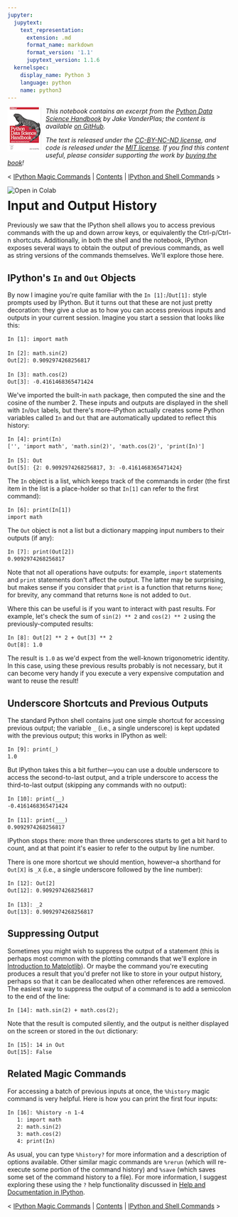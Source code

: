 ```yaml
---
jupyter:
  jupytext:
    text_representation:
      extension: .md
      format_name: markdown
      format_version: '1.1'
      jupytext_version: 1.1.6
  kernelspec:
    display_name: Python 3
    language: python
    name: python3
---
```


<!--BOOK_INFORMATION-->
<img align="left" style="padding-right:10px;" src="figures/PDSH-cover-small.png">

*This notebook contains an excerpt from the [Python Data Science Handbook](http://shop.oreilly.com/product/0636920034919.do) by Jake VanderPlas; the content is available [on GitHub](https://github.com/jakevdp/PythonDataScienceHandbook).*

*The text is released under the [CC-BY-NC-ND license](https://creativecommons.org/licenses/by-nc-nd/3.0/us/legalcode), and code is released under the [MIT license](https://opensource.org/licenses/MIT). If you find this content useful, please consider supporting the work by [buying the book](http://shop.oreilly.com/product/0636920034919.do)!*


<!--NAVIGATION-->
< [IPython Magic Commands](01.03-Magic-Commands.ipynb) | [Contents](Index.ipynb) | [IPython and Shell Commands](01.05-IPython-And-Shell-Commands.ipynb) >


<!--COLAB_LINK-->
<p><a href="https://colab.research.google.com/github/jakevdp/PythonDataScienceHandbook/blob/master/notebooks/01.04-Input-Output-History.ipynb"><img align="left" src="https://colab.research.google.com/assets/colab-badge.svg" alt="Open in Colab" title="Open and Execute in Google Colaboratory"></a></p>



# Input and Output History


Previously we saw that the IPython shell allows you to access previous commands with the up and down arrow keys, or equivalently the Ctrl-p/Ctrl-n shortcuts.
Additionally, in both the shell and the notebook, IPython exposes several ways to obtain the output of previous commands, as well as string versions of the commands themselves.
We'll explore those here.

<!-- #region -->
## IPython's ``In`` and ``Out`` Objects

By now I imagine you're quite familiar with the ``In [1]:``/``Out[1]:`` style prompts used by IPython.
But it turns out that these are not just pretty decoration: they give a clue as to how you can access previous inputs and outputs in your current session.
Imagine you start a session that looks like this:

```ipython
In [1]: import math

In [2]: math.sin(2)
Out[2]: 0.9092974268256817

In [3]: math.cos(2)
Out[3]: -0.4161468365471424
```
<!-- #endregion -->

<!-- #region -->
We've imported the built-in ``math`` package, then computed the sine and the cosine of the number 2.
These inputs and outputs are displayed in the shell with ``In``/``Out`` labels, but there's more–IPython actually creates some Python variables called ``In`` and ``Out`` that are automatically updated to reflect this history:

```ipython
In [4]: print(In)
['', 'import math', 'math.sin(2)', 'math.cos(2)', 'print(In)']

In [5]: Out
Out[5]: {2: 0.9092974268256817, 3: -0.4161468365471424}
```
<!-- #endregion -->

<!-- #region -->
The ``In`` object is a list, which keeps track of the commands in order (the first item in the list is a place-holder so that ``In[1]`` can refer to the first command):

```ipython
In [6]: print(In[1])
import math
```

The ``Out`` object is not a list but a dictionary mapping input numbers to their outputs (if any):

```ipython
In [7]: print(Out[2])
0.9092974268256817
```

Note that not all operations have outputs: for example, ``import`` statements and ``print`` statements don't affect the output.
The latter may be surprising, but makes sense if you consider that ``print`` is a function that returns ``None``; for brevity, any command that returns ``None`` is not added to ``Out``.

Where this can be useful is if you want to interact with past results.
For example, let's check the sum of ``sin(2) ** 2`` and ``cos(2) ** 2`` using the previously-computed results:

```ipython
In [8]: Out[2] ** 2 + Out[3] ** 2
Out[8]: 1.0
```

The result is ``1.0`` as we'd expect from the well-known trigonometric identity.
In this case, using these previous results probably is not necessary, but it can become very handy if you execute a very expensive computation and want to reuse the result!
<!-- #endregion -->

<!-- #region -->
## Underscore Shortcuts and Previous Outputs

The standard Python shell contains just one simple shortcut for accessing previous output; the variable ``_`` (i.e., a single underscore) is kept updated with the previous output; this works in IPython as well:

```ipython
In [9]: print(_)
1.0
```

But IPython takes this a bit further—you can use a double underscore to access the second-to-last output, and a triple underscore to access the third-to-last output (skipping any commands with no output):

```ipython
In [10]: print(__)
-0.4161468365471424

In [11]: print(___)
0.9092974268256817
```

IPython stops there: more than three underscores starts to get a bit hard to count, and at that point it's easier to refer to the output by line number.

There is one more shortcut we should mention, however–a shorthand for ``Out[X]`` is ``_X`` (i.e., a single underscore followed by the line number):

```ipython
In [12]: Out[2]
Out[12]: 0.9092974268256817

In [13]: _2
Out[13]: 0.9092974268256817
```
<!-- #endregion -->

<!-- #region -->
## Suppressing Output
Sometimes you might wish to suppress the output of a statement (this is perhaps most common with the plotting commands that we'll explore in [Introduction to Matplotlib](04.00-Introduction-To-Matplotlib.ipynb)).
Or maybe the command you're executing produces a result that you'd prefer not like to store in your output history, perhaps so that it can be deallocated when other references are removed.
The easiest way to suppress the output of a command is to add a semicolon to the end of the line:

```ipython
In [14]: math.sin(2) + math.cos(2);
```

Note that the result is computed silently, and the output is neither displayed on the screen or stored in the ``Out`` dictionary:

```ipython
In [15]: 14 in Out
Out[15]: False
```
<!-- #endregion -->

<!-- #region -->
## Related Magic Commands
For accessing a batch of previous inputs at once, the ``%history`` magic command is very helpful.
Here is how you can print the first four inputs:

```ipython
In [16]: %history -n 1-4
   1: import math
   2: math.sin(2)
   3: math.cos(2)
   4: print(In)
```

As usual, you can type ``%history?`` for more information and a description of options available.
Other similar magic commands are ``%rerun`` (which will re-execute some portion of the command history) and ``%save`` (which saves some set of the command history to a file).
For more information, I suggest exploring these using the ``?`` help functionality discussed in [Help and Documentation in IPython](01.01-Help-And-Documentation.ipynb).
<!-- #endregion -->

<!--NAVIGATION-->
< [IPython Magic Commands](01.03-Magic-Commands.ipynb) | [Contents](Index.ipynb) | [IPython and Shell Commands](01.05-IPython-And-Shell-Commands.ipynb) >

